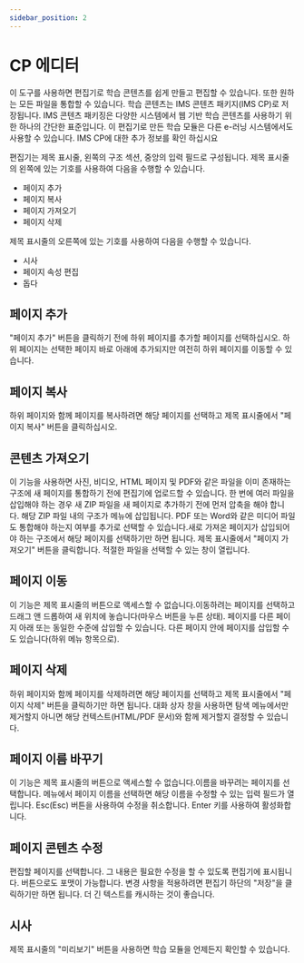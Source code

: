 ```yaml
---
sidebar_position: 2
---
```


# CP 에디터

이 도구를 사용하면 편집기로 학습 콘텐츠를 쉽게 만들고 편집할 수 있습니다. 또한 원하는 모든 파일을 통합할 수 있습니다. 학습 콘텐츠는 IMS 콘텐츠 패키지(IMS CP)로 저장됩니다. IMS 콘텐츠 패키징은 다양한 시스템에서 웹 기반 학습 콘텐츠를 사용하기 위한 하나의 간단한 표준입니다. 이 편집기로 만든 학습 모듈은 다른 e-러닝 시스템에서도 사용할 수 있습니다. IMS CP에 대한 추가 정보를 확인 하십시요

편집기는 제목 표시줄, 왼쪽의 구조 섹션, 중앙의 입력 필드로 구성됩니다. 제목 표시줄의 왼쪽에 있는 기호를 사용하여 다음을 수행할 수 있습니다.

- 페이지 추가
- 페이지 복사
- 페이지 가져오기
- 페이지 삭제

제목 표시줄의 오른쪽에 있는 기호를 사용하여 다음을 수행할 수 있습니다.

- 시사
- 페이지 속성 편집
- 돕다

## 페이지 추가

"페이지 추가" 버튼을 클릭하기 전에 하위 페이지를 추가할 페이지를 선택하십시오. 하위 페이지는 선택한 페이지 바로 아래에 추가되지만 여전히 하위 페이지를 이동할 수 있습니다.

## 페이지 복사

하위 페이지와 함께 페이지를 복사하려면 해당 페이지를 선택하고 제목 표시줄에서 "페이지 복사" 버튼을 클릭하십시오.

## 콘텐츠 가져오기

이 기능을 사용하면 사진, 비디오, HTML 페이지 및 PDF와 같은 파일을 이미 존재하는 구조에 새 페이지를 통합하기 전에 편집기에 업로드할 수 있습니다. 한 번에 여러 파일을 삽입해야 하는 경우 새 ZIP 파일을 새 페이지로 추가하기 전에 먼저 압축을 해야 합니다. 해당 ZIP 파일 내의 구조가 메뉴에 삽입됩니다. PDF 또는 Word와 같은 미디어 파일도 통합해야 하는지 여부를 추가로 선택할 수 있습니다.새로 가져온 페이지가 삽입되어야 하는 구조에서 해당 페이지를 선택하기만 하면 됩니다. 제목 표시줄에서 "페이지 가져오기" 버튼을 클릭합니다. 적절한 파일을 선택할 수 있는 창이 열립니다.

## 페이지 이동

이 기능은 제목 표시줄의 버튼으로 액세스할 수 없습니다.이동하려는 페이지를 선택하고 드래그 앤 드롭하여 새 위치에 놓습니다(마우스 버튼을 누른 상태). 페이지를 다른 페이지 아래 또는 동일한 수준에 삽입할 수 있습니다. 다른 페이지 안에 페이지를 삽입할 수도 있습니다(하위 메뉴 항목으로).

## 페이지 삭제

하위 페이지와 함께 페이지를 삭제하려면 해당 페이지를 선택하고 제목 표시줄에서 "페이지 삭제" 버튼을 클릭하기만 하면 됩니다. 대화 상자 창을 사용하면 탐색 메뉴에서만 제거할지 아니면 해당 컨텍스트(HTML/PDF 문서)와 함께 제거할지 결정할 수 있습니다.

## 페이지 이름 바꾸기

이 기능은 제목 표시줄의 버튼으로 액세스할 수 없습니다.이름을 바꾸려는 페이지를 선택합니다. 메뉴에서 페이지 이름을 선택하면 해당 이름을 수정할 수 있는 입력 필드가 열립니다. Esc(Esc) 버튼을 사용하여 수정을 취소합니다. Enter 키를 사용하여 활성화합니다.

## 페이지 콘텐츠 수정

편집할 페이지를 선택합니다. 그 내용은 필요한 수정을 할 수 있도록 편집기에 표시됩니다. 버튼으로도 포맷이 가능합니다. 변경 사항을 적용하려면 편집기 하단의 "저장"을 클릭하기만 하면 됩니다. 더 긴 텍스트를 캐시하는 것이 좋습니다.

## 시사

제목 표시줄의 "미리보기" 버튼을 사용하면 학습 모듈을 언제든지 확인할 수 있습니다.